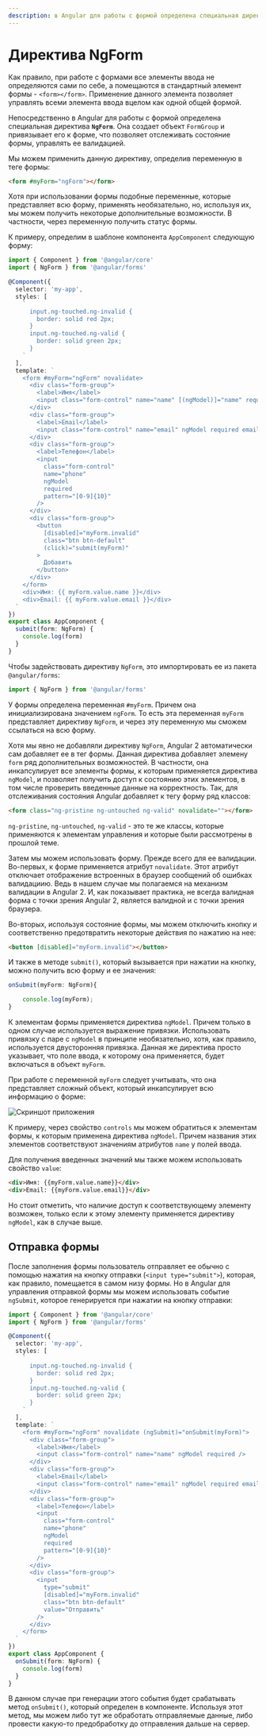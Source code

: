 ```yaml
---
description: в Angular для работы с формой определена специальная директива NgForm. Она создает объект FormGroup и привязывает его к форме, что позволяет отслеживать состояние формы, управлять ее валидацией
---
```


# Директива NgForm

Как правило, при работе с формами все элементы ввода не определяются сами по себе, а помещаются в стандартный элемент формы - `<form></form>`. Применение данного элемента позволяет управлять всеми элемента ввода вцелом как одной общей формой.

Непосредственно в Angular для работы с формой определена специальная директива **`NgForm`**. Она создает объект `FormGroup` и привязывает его к форме, что позволяет отслеживать состояние формы, управлять ее валидацией.

Мы можем применить данную директиву, определив переменную в теге формы:

```html
<form #myForm="ngForm"></form>
```

Хотя при использовании формы подобные переменные, которые представляет всю форму, применять необязательно, но, используя их, мы можем получить некоторые дополнительные возможности. В частности, через переменную получить статус формы.

К примеру, определим в шаблоне компонента `AppComponent` следующую форму:

```typescript
import { Component } from '@angular/core'
import { NgForm } from '@angular/forms'

@Component({
  selector: 'my-app',
  styles: [
    `
      input.ng-touched.ng-invalid {
        border: solid red 2px;
      }
      input.ng-touched.ng-valid {
        border: solid green 2px;
      }
    `
  ],
  template: `
    <form #myForm="ngForm" novalidate>
      <div class="form-group">
        <label>Имя</label>
        <input class="form-control" name="name" [(ngModel)]="name" required />
      </div>
      <div class="form-group">
        <label>Email</label>
        <input class="form-control" name="email" ngModel required email />
      </div>
      <div class="form-group">
        <label>Телефон</label>
        <input
          class="form-control"
          name="phone"
          ngModel
          required
          pattern="[0-9]{10}"
        />
      </div>
      <div class="form-group">
        <button
          [disabled]="myForm.invalid"
          class="btn btn-default"
          (click)="submit(myForm)"
        >
          Добавить
        </button>
      </div>
    </form>
    <div>Имя: {{ myForm.value.name }}</div>
    <div>Email: {{ myForm.value.email }}</div>
  `
})
export class AppComponent {
  submit(form: NgForm) {
    console.log(form)
  }
}
```

Чтобы задействовать директиву `NgForm`, это импортировать ее из пакета `@angular/forms`:

```typescript
import { NgForm } from '@angular/forms'
```

У формы определена переменная `#myForm`. Причем она инициализирована значением `ngForm`. То есть эта переменная `myForm` представляет директиву `NgForm`, и через эту переменную мы сможем ссылаться на всю форму.

Хотя мы явно не добавляли директиву `NgForm`, Angular 2 автоматически сам добавляет ее в тег формы. Данная директива добавляет элемену `form` ряд дополнительных возможностей. В частности, она инкапсулирует все элементы формы, к которым применяется директива `ngModel`, и позволяет получить доступ к состоянию этих элементов, в том числе проверить введенные данные на корректность. Так, для отслеживания состояния Angular добавляет к тегу форму ряд классов:

```html
<form class="ng-pristine ng-untouched ng-valid" novalidate=""></form>
```

`ng-pristine`, `ng-untouched`, `ng-valid` - это те же классы, которые применяются к элементам управления и которые были рассмотрены в прошлой теме.

Затем мы можем использовать форму. Прежде всего для ее валидации. Во-первых, к форме применяется атрибут `novalidate`. Этот атрибут отключает отображение встроенных в браузер сообщений об ошибках валидациию. Ведь в нашем случае мы полагаемся на механизм валидации в Angular 2. И, как показывает практика, не всегда валидная форма с точки зрения Angular 2, является валидной и с точки зрения браузера.

Во-вторых, используя состояние формы, мы можем отключить кнопку и соответственно предотвратить некоторые действия по нажатию на нее:

```html
<button [disabled]="myForm.invalid"></button>
```

И также в методе `submit()`, который вызывается при нажатии на кнопку, можно получить всю форму и ее значения:

```typescript
onSubmit(myForm: NgForm){

    console.log(myForm);
}
```

К элементам формы применяется директива `ngModel`. Причем только в одном случае используется выражение привязки. Использовать привязку с паре с `ngModel` в принципе необязательно, хотя, как правило, используется двусторонняя привязка. Данная же директива просто указывает, что поле ввода, к которому она применяется, будет включаться в объект `myForm`.

При работе с переменной `myForm` следует учитывать, что она представляет сложный объект, который инкапсулирует всю информацию о форме:

![Скриншот приложения](ngform-1.png)

К примеру, через свойство `controls` мы можем обратиться к элементам формы, к которым применена директива `ngModel`. Причем названия этих элементов соответствуют значениям атрибутов `name` у полей ввода.

Для получения введенных значений мы также можем использовать свойство `value`:

```html
<div>Имя: {{myForm.value.name}}</div>
<div>Email: {{myForm.value.email}}</div>
```

Но стоит отметить, что наличие доступ к соответствующему элементу возможен, только если к этому элементу применяется директиву `ngModel`, как в случае выше.

## Отправка формы

После заполнения формы пользователь отправляет ее обычно с помощью нажатия на кнопку отправки (`<input type="submit">`), которая, как правило, помещается в самом низу формы. Но в Angular для управления отправкой формы мы можем использовать событие `ngSubmit`, которое генерируется при нажатии на кнопку отправки:

```typescript
import { Component } from '@angular/core'
import { NgForm } from '@angular/forms'

@Component({
  selector: 'my-app',
  styles: [
    `
      input.ng-touched.ng-invalid {
        border: solid red 2px;
      }
      input.ng-touched.ng-valid {
        border: solid green 2px;
      }
    `
  ],
  template: `
    <form #myForm="ngForm" novalidate (ngSubmit)="onSubmit(myForm)">
      <div class="form-group">
        <label>Имя</label>
        <input class="form-control" name="name" ngModel required />
      </div>
      <div class="form-group">
        <label>Email</label>
        <input class="form-control" name="email" ngModel required email />
      </div>
      <div class="form-group">
        <label>Телефон</label>
        <input
          class="form-control"
          name="phone"
          ngModel
          required
          pattern="[0-9]{10}"
        />
      </div>
      <div class="form-group">
        <input
          type="submit"
          [disabled]="myForm.invalid"
          class="btn btn-default"
          value="Отправить"
        />
      </div>
    </form>
  `
})
export class AppComponent {
  onSubmit(form: NgForm) {
    console.log(form)
  }
}
```

В данном случае при генерации этого события будет срабатывать метод `onSubmit()`, который определен в компоненте. Используя этот метод, мы можем либо тут же обработать отправляемые данные, либо провести какую-то предобработку до отправления дальше на сервер.
